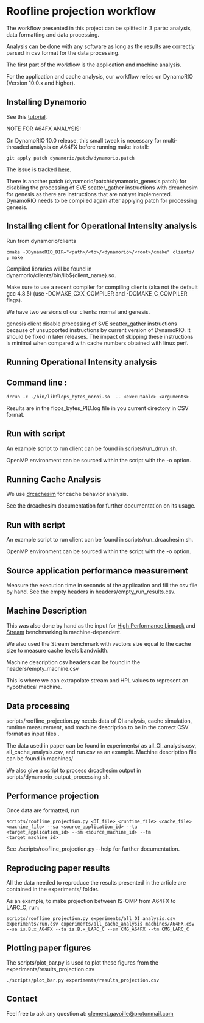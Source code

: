 Roofline projection workflow
============================

The workflow presented in this project can be splitted in 3 parts: analysis, data formatting and data processing.

Analysis can be done with any software as long as the results are correctly parsed in csv format for the data processing.

The first part of the workflow is the application and machine analysis.

For the application and cache analysis, our workflow relies on DynamoRIO (Version 10.0.x and higher).

Installing Dynamorio
----------------------------------------

See this [tutorial](https://dynamorio.org/page_building.html).

NOTE FOR A64FX ANALYSIS: 

On DynamoRIO 10.0 release, this small tweak is necessary for multi-threaded analysis on A64FX before running make install:

```
git apply patch dynamorio/patch/dynamorio.patch
```

The issue is tracked [here](https://github.com/DynamoRIO/dynamorio/issues/6451).

There is another patch (dynamorio/patch/dynamorio_genesis.patch) for disabling the processing of SVE scatter_gather instructions with drcachesim for genesis as there are instructions that are not yet implemented.
DynamoRIO needs to be compiled again after applying patch for processing genesis.


Installing client for Operational Intensity analysis
----------------------------------------

Run from dynamorio/clients

```
cmake -DDynamoRIO_DIR="<path>/<to>/<dynamorio>/<root>/cmake" clients/ ; make
```

Compiled libraries will be found in dynamorio/clients/bin/lib${client_name}.so. 

Make sure to use a recent compiler for compiling clients (aka not the default gcc 4.8.5) (use -DCMAKE_CXX_COMPILER and -DCMAKE_C_COMPILER flags).

We have two versions of our clients: normal and genesis.

genesis client disable processing of SVE scatter_gather instructions because of unsupported instructions by current version of DynamoRIO. It should be fixed in later releases. The impact of skipping these instructions is minimal when compared with cache numbers obtained with linux perf.


Running Operational Intensity analysis
----------------------------------------

## Command line :

```
drrun -c ./bin/libflops_bytes_noroi.so  -- <executable> <arguments>
```

Results are in the flops_bytes_PID.log file in you current directory in CSV format.

## Run with script

An example script to run client can be found in scripts/run_drrun.sh. 

OpenMP environment can be sourced within the script with the -o option.


Running Cache Analysis
--------------

We use [drcachesim](https://dynamorio.org/sec_drcachesim_tools.html#sec_tool_cache_sim) for cache behavior analysis. 

See the drcachesim documentation for further documentation on its usage.

## Run with script

An example script to run client can be found in scripts/run_drcachesim.sh. 

OpenMP environment can be sourced within the script with the -o option.


Source application performance measurement 
------------------------------------------

Measure the execution time in seconds of the application and fill the csv file by hand. See the empty headers in headers/empty_run_results.csv.

Machine Description
-------------------

This was also done by hand as the input for [High Performance Linpack](https://www.netlib.org/benchmark/hpl/) and [Stream](https://www.cs.virginia.edu/stream/) benchmarking is machine-dependent. 

We also used the Stream benchmark with vectors size equal to the cache size to measure cache levels bandwidth.

Machine description csv headers can be found in the headers/empty_machine.csv

This is where we can extrapolate stream and HPL values to represent an hypothetical machine.


Data processing 
---------------

scripts/roofline_projection.py needs data of OI analysis, cache simulation, runtime measurement, and machine description to be in the correct CSV format as input files .

The data used in paper can be found in experiments/ as all_OI_analysis.csv, all_cache_analysis.csv, and run.csv as an example. Machine description file can be found in machines/

We also give a script to process drcachesim output in scripts/dynamorio_output_processing.sh.


Performance projection
----------------------------

Once data are formatted, run 
```
scripts/roofline_projection.py <OI_file> <runtime_file> <cache_file> <machine_file> --sa <source_application_id> --ta <target_application_id> --sm <source_machine_id> --tm <target_machine_id>
```

See ./scripts/roofline_projection.py --help for further documentation.

## Reproducing paper results

All the data needed to reproduce the results presented in the article are contained in the experiments/ folder.

As an example, to make projection between IS-OMP from A64FX to LARC_C, run:

```
scripts/roofline_projection.py experiments/all_OI_analysis.csv experiments/run.csv experiments/all_cache_analysis machines/A64FX.csv --sa is.B.x_A64FX --ta is.B.x_LARC_C --sm CMG_A64FX --tm CMG_LARC_C
```

## Plotting paper figures

The scripts/plot_bar.py is used to plot these figures from the experiments/results_projection.csv

```
./scripts/plot_bar.py experiments/results_projection.csv
```

Contact
----------

Feel free to ask any question at: clement.gavoille@protonmail.com
